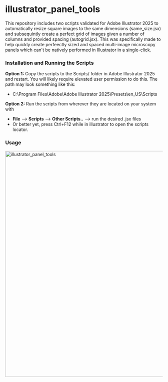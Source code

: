 # illustrator_panel_tools
This repository includes two scripts validated for Adobe Illustrator 2025 to automatically resize square images to the same dimensions (same_size.jsx) and subsequintly create a perfect grid of images given a number of columns and provided spacing (autogrid.jsx). This was specifically made to help quickly create perfeectly sized and spaced multi-image microscopy panels which can't be natively performed in Illustrator in a single-click.

### Installation and Running the Scripts 

**Option 1:** Copy the scripts to the Scripts/ folder in Adobe Illustrator 2025 and restart. You will likely require elevated user permission to do this.
The path may look something like this:
* C:\Program Files\Adobe\Adobe Illustrator 2025\Presets\en_US\Scripts

**Option 2:** Run the scripts from wherever they are located on your system with
* **File** --> **Scripts** --> **Other Scripts..** --> run the desired .jsx files
* Or better yet, press Ctrl+F12 while in illustrator to open the scripts locator.

### Usage
<img width="1280" height="720" alt="illustrator_panel_tools" src="https://github.com/user-attachments/assets/2a8a9d92-7c9b-478c-8b08-e08d2a67a9c4" />
